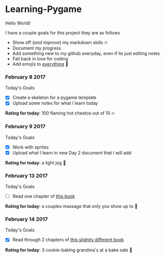 # Learning-Pygame
Hello World!

I have a couple goals for this project they are as follows
* Show off (*and improve*) my markdown skills :fire:
* Document my progress
* Add something new to my github everyday, even if its just editing notes
* Fall back in love for coding
* Add emojis to [everything](http://www.webpagefx.com/tools/emoji-cheat-sheet/) :100:

### February 8 2017

Today's Goals
- [x] Create a skeleton for a pygame template
- [x] Upload some notes for what I learn today

**Rating for today**: 100 flaming hot cheetos out of 10 :fire:

### February 9 2017

Today's Goals
- [x] Work with sprites
- [x] Upload what I learn in new Day 2 document that I will add

**Rating for today**: a light jog :running:

### February 13 2017

Today's Goals
- [ ] Read one chapter of [this book](http://inventwithpython.com/makinggames.pdf)

**Rating for today**: a couples massage that only you show up to :massage:

### February 14 2017

Today's Goals
- [x] Read through 2 chapters of [this slightly different book](https://inventwithpython.com/inventwithpython_3rd.pdf)

**Rating for today**: 3 cookie-baking grandma's at a bake sale :older_woman:
